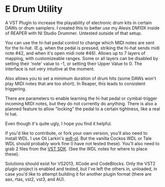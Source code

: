 E Drum Utility
============

A VST Plugin to increase the playability of electronic drum kits in certain DAWs or drum samplers. I created this to better use my Alesis DM10X inside of REAPER with NI Studio Drummer. Untested outside of that setup.

You can use the hi-hat pedal control to change which MIDI notes are sent for the hi-hat. (E.g. when the pedal is pressed, striking the hi-hat sends midi note #42, and when it's open midi note #46). Allows up to 7 layers of mapping, with customizeable ranges. Some or all layers can be disabled by setting their 'note' value to -1, or setting their Upper Value to 0. The interface is not very intuitive at the moment.

Also allows you to set a minimum duration of drum hits (some DAWs won't play MIDI notes that are too short). In Reaper, this leads to consistent triggering.

There are parameters to enable learning the hi-hat pedal or cymbal-trigger incoming MIDI notes, but they do not currently do anything. There is also a planned feature to allow "locking" the pedal to a certain tightness, like a real hi hat.

Even though it's quite ugly, I hope you find it helpful.

If you'd like to contribute, or fork your own version, you'll also need to install WDL. I use Oli Larkin's [wdl-ol](https://github.com/olilarkin/wdl-ol). But the vanilla Cockos WDL or Tale WDL should probably work fine (I have not tested these). You'll also need to grab 2 files from the [VST SDK](http://www.steinberg.net/en/company/developer.html). (See the WDL notes for where to place these).

Solutions should exist for VS2013, XCode and CodeBlocks. Only the VST2 plugin project is enabled and tested, but I've left the others in, unloaded, in case you'd like to attempt building it for another plugin format (there are aax, rtas, vst2, vst3, and AU).
